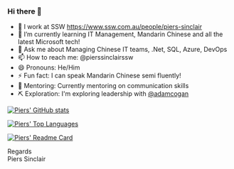 ### Hi there 👋

* 🔭 I work at SSW https://www.ssw.com.au/people/piers-sinclair
* 🌱 I’m currently learning IT Management, Mandarin Chinese and all the latest Microsoft tech!
* 💬 Ask me about Managing Chinese IT teams, .Net, SQL, Azure, DevOps
* 📫 How to reach me: @pierssinclairssw
* 😄 Pronouns: He/Him
* ⚡ Fun fact: I can speak Mandarin Chinese semi fluently!
* 💪 Mentoring: Currently mentoring on communication skills
* ⛏ Exploration: I'm exploring leadership with [@adamcogan](https://github.com/adamcogan)

[![Piers' GitHub stats](https://github-readme-stats.vercel.app/api?username=pierssinclairssw&theme=onedark&show_icons=true)](https://github.com/pierssinclairssw/github-readme-stats)

[![Piers' Top Languages](https://github-readme-stats.vercel.app/api/top-langs/?username=pierssinclairssw&layout=compact&theme=onedark&show_icons=true)](https://github.com/pierssinclairssw/github-readme-stats)

[![Piers' Readme Card](https://github-readme-stats.vercel.app/api/pin/?username=pierssinclairssw&repo=china-dev-blog&theme=onedark&show_icons=true)](https://github.com/pierssinclairssw/github-readme-stats)

Regards  
Piers Sinclair  
